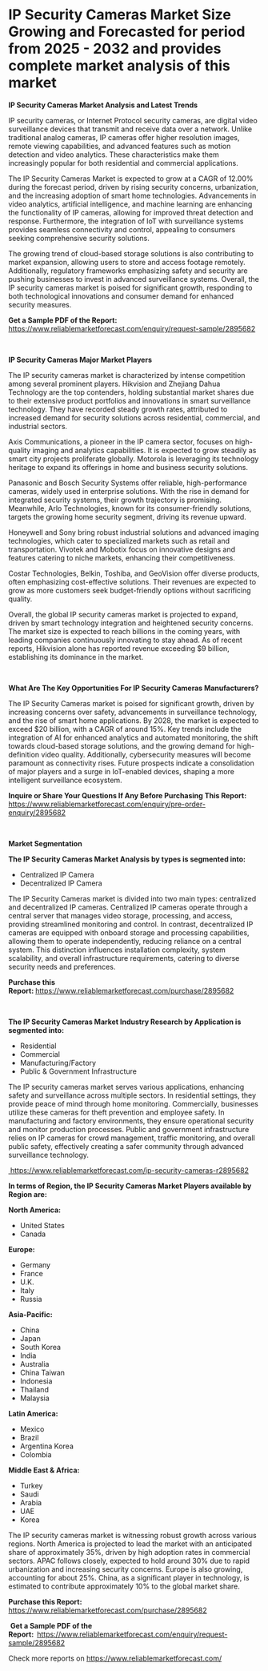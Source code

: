 <p><h1>IP Security Cameras Market Size Growing and Forecasted for period from 2025 - 2032 and provides complete market analysis of this market</h1></p><p><strong>IP Security Cameras Market Analysis and Latest Trends</strong></p>
<p><p>IP security cameras, or Internet Protocol security cameras, are digital video surveillance devices that transmit and receive data over a network. Unlike traditional analog cameras, IP cameras offer higher resolution images, remote viewing capabilities, and advanced features such as motion detection and video analytics. These characteristics make them increasingly popular for both residential and commercial applications.</p><p>The IP Security Cameras Market is expected to grow at a CAGR of 12.00% during the forecast period, driven by rising security concerns, urbanization, and the increasing adoption of smart home technologies. Advancements in video analytics, artificial intelligence, and machine learning are enhancing the functionality of IP cameras, allowing for improved threat detection and response. Furthermore, the integration of IoT with surveillance systems provides seamless connectivity and control, appealing to consumers seeking comprehensive security solutions.</p><p>The growing trend of cloud-based storage solutions is also contributing to market expansion, allowing users to store and access footage remotely. Additionally, regulatory frameworks emphasizing safety and security are pushing businesses to invest in advanced surveillance systems. Overall, the IP security cameras market is poised for significant growth, responding to both technological innovations and consumer demand for enhanced security measures.</p></p>
<p><strong>Get a Sample PDF of the Report:&nbsp;</strong> <a href="https://www.reliablemarketforecast.com/enquiry/request-sample/2895682?utm_campaign=2449&utm_medium=2&utm_source=Github&utm_content=ia&utm_term=15032025&utm_id=ip-security-cameras">https://www.reliablemarketforecast.com/enquiry/request-sample/2895682</a></p>
<p>&nbsp;</p>
<p><strong>IP Security Cameras Major Market Players</strong></p>
<p><p>The IP security cameras market is characterized by intense competition among several prominent players. Hikvision and Zhejiang Dahua Technology are the top contenders, holding substantial market shares due to their extensive product portfolios and innovations in smart surveillance technology. They have recorded steady growth rates, attributed to increased demand for security solutions across residential, commercial, and industrial sectors.</p><p>Axis Communications, a pioneer in the IP camera sector, focuses on high-quality imaging and analytics capabilities. It is expected to grow steadily as smart city projects proliferate globally. Motorola is leveraging its technology heritage to expand its offerings in home and business security solutions. </p><p>Panasonic and Bosch Security Systems offer reliable, high-performance cameras, widely used in enterprise solutions. With the rise in demand for integrated security systems, their growth trajectory is promising. Meanwhile, Arlo Technologies, known for its consumer-friendly solutions, targets the growing home security segment, driving its revenue upward.</p><p>Honeywell and Sony bring robust industrial solutions and advanced imaging technologies, which cater to specialized markets such as retail and transportation. Vivotek and Mobotix focus on innovative designs and features catering to niche markets, enhancing their competitiveness.</p><p>Costar Technologies, Belkin, Toshiba, and GeoVision offer diverse products, often emphasizing cost-effective solutions. Their revenues are expected to grow as more customers seek budget-friendly options without sacrificing quality.</p><p>Overall, the global IP security cameras market is projected to expand, driven by smart technology integration and heightened security concerns. The market size is expected to reach billions in the coming years, with leading companies continuously innovating to stay ahead. As of recent reports, Hikvision alone has reported revenue exceeding $9 billion, establishing its dominance in the market.</p></p>
<p>&nbsp;</p>
<p><strong>What Are The Key Opportunities For IP Security Cameras Manufacturers?</strong></p>
<p><p>The IP Security Cameras market is poised for significant growth, driven by increasing concerns over safety, advancements in surveillance technology, and the rise of smart home applications. By 2028, the market is expected to exceed $20 billion, with a CAGR of around 15%. Key trends include the integration of AI for enhanced analytics and automated monitoring, the shift towards cloud-based storage solutions, and the growing demand for high-definition video quality. Additionally, cybersecurity measures will become paramount as connectivity rises. Future prospects indicate a consolidation of major players and a surge in IoT-enabled devices, shaping a more intelligent surveillance ecosystem.</p></p>
<p><strong>Inquire or Share Your Questions If Any Before Purchasing This Report:</strong> <a href="https://www.reliablemarketforecast.com/enquiry/pre-order-enquiry/2895682?utm_campaign=2449&utm_medium=2&utm_source=Github&utm_content=ia&utm_term=15032025&utm_id=ip-security-cameras">https://www.reliablemarketforecast.com/enquiry/pre-order-enquiry/2895682</a></p>
<p>&nbsp;</p>
<p><strong>Market Segmentation</strong></p>
<p><strong>The IP Security Cameras Market Analysis by types is segmented into:</strong></p>
<p><ul><li>Centralized IP Camera</li><li>Decentralized IP Camera</li></ul></p>
<p><p>The IP Security Cameras market is divided into two main types: centralized and decentralized IP cameras. Centralized IP cameras operate through a central server that manages video storage, processing, and access, providing streamlined monitoring and control. In contrast, decentralized IP cameras are equipped with onboard storage and processing capabilities, allowing them to operate independently, reducing reliance on a central system. This distinction influences installation complexity, system scalability, and overall infrastructure requirements, catering to diverse security needs and preferences.</p></p>
<p><strong>Purchase this Report:&nbsp;</strong><a href="https://www.reliablemarketforecast.com/purchase/2895682?utm_campaign=2449&utm_medium=2&utm_source=Github&utm_content=ia&utm_term=15032025&utm_id=ip-security-cameras">https://www.reliablemarketforecast.com/purchase/2895682</a></p>
<p>&nbsp;</p>
<p><strong>The IP Security Cameras Market Industry Research by Application is segmented into:</strong></p>
<p><ul><li>Residential</li><li>Commercial</li><li>Manufacturing/Factory</li><li>Public & Government Infrastructure</li></ul></p>
<p><p>The IP security cameras market serves various applications, enhancing safety and surveillance across multiple sectors. In residential settings, they provide peace of mind through home monitoring. Commercially, businesses utilize these cameras for theft prevention and employee safety. In manufacturing and factory environments, they ensure operational security and monitor production processes. Public and government infrastructure relies on IP cameras for crowd management, traffic monitoring, and overall public safety, effectively creating a safer community through advanced surveillance technology.</p></p>
<p><a href="https://www.reliablemarketforecast.com/ip-security-cameras-r2895682?utm_campaign=2449&utm_medium=2&utm_source=Github&utm_content=ia&utm_term=15032025&utm_id=ip-security-cameras">&nbsp;https://www.reliablemarketforecast.com/ip-security-cameras-r2895682</a></p>
<p><strong>In terms of Region, the IP Security Cameras Market Players available by Region are:</strong></p>
<p>
    <p> <strong> North America: </strong>
        <ul>
            <li>United States</li>
            <li>Canada</li>
        </ul>
        </p> 
    <p> <strong> Europe: </strong>
        <ul>
            <li>Germany</li>
            <li>France</li>
            <li>U.K.</li>
            <li>Italy</li>
            <li>Russia</li>
        </ul>
        </p> 
    <p> <strong> Asia-Pacific: </strong>
        <ul>
            <li>China</li>
            <li>Japan</li>
            <li>South Korea</li>
            <li>India</li>
            <li>Australia</li>
            <li>China Taiwan</li>
            <li>Indonesia</li>
            <li>Thailand</li>
            <li>Malaysia</li>
        </ul>
        </p> 
    <p> <strong> Latin America: </strong>
        <ul>
            <li>Mexico</li>
            <li>Brazil</li>
            <li>Argentina Korea</li>
            <li>Colombia</li>
        </ul>
        </p> 
    <p> <strong> Middle East & Africa: </strong>
        <ul>
            <li>Turkey</li>
            <li>Saudi</li>
            <li>Arabia</li>
            <li>UAE</li>
            <li>Korea</li>
        </ul>
    </p>
    </p>
<p><p>The IP security cameras market is witnessing robust growth across various regions. North America is projected to lead the market with an anticipated share of approximately 35%, driven by high adoption rates in commercial sectors. APAC follows closely, expected to hold around 30% due to rapid urbanization and increasing security concerns. Europe is also growing, accounting for about 25%. China, as a significant player in technology, is estimated to contribute approximately 10% to the global market share.</p></p>
<p><strong>Purchase this Report: </strong><a href="https://www.reliablemarketforecast.com/purchase/2895682?utm_campaign=2449&utm_medium=2&utm_source=Github&utm_content=ia&utm_term=15032025&utm_id=ip-security-cameras">https://www.reliablemarketforecast.com/purchase/2895682</a></p>
<p>&nbsp;<strong>Get a Sample PDF of the Report:&nbsp;&nbsp;</strong><a href="https://www.reliablemarketforecast.com/enquiry/request-sample/2895682?utm_campaign=2449&utm_medium=2&utm_source=Github&utm_content=ia&utm_term=15032025&utm_id=ip-security-cameras">https://www.reliablemarketforecast.com/enquiry/request-sample/2895682</a></p>
<p><strong></strong></p>
<p>Check more reports on <a href="https://www.reliablemarketforecast.com/?utm_campaign=2449&utm_medium=2&utm_source=Github&utm_content=ia&utm_term=15032025&utm_id=ip-security-cameras">https://www.reliablemarketforecast.com/</a></p>